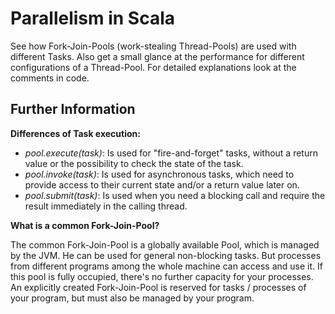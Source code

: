 # Parallelism in Scala
See how Fork-Join-Pools (work-stealing Thread-Pools) are used with different Tasks. Also get a small glance at the performance for different configurations of a Thread-Pool. For detailed explanations look at the comments in code.

## Further Information
**Differences of Task execution:**
 - *pool.execute(task)*: Is used for "fire-and-forget" tasks, without a return value or the possibility to check the state of the task.
 - *pool.invoke(task)*: Is used for asynchronous tasks, which need to provide access to their current state and/or a return value later on.
 - *pool.submit(task)*: Is used when you need a blocking call and require the result immediately in the calling thread.

**What is a common Fork-Join-Pool?**

The common Fork-Join-Pool is a globally available Pool, which is managed by the JVM. He can be used for general non-blocking tasks. But processes from different programs among the whole machine can access and use it. If this pool is fully occupied, there's no further capacity for your processes. An explicitly created Fork-Join-Pool is reserved for tasks / processes of your program, but must also be managed by your program.